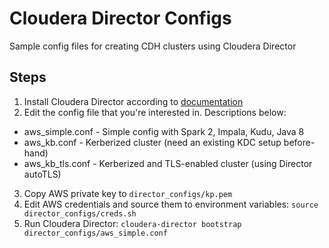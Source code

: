 # Cloudera Director Configs
Sample config files for creating CDH clusters using Cloudera Director

## Steps
1. Install Cloudera Director according to [documentation](https://www.cloudera.com/documentation/director/latest/topics/director_get_started.html)
2. Edit the config file that you're interested in. Descriptions below:
 * aws_simple.conf - Simple config with Spark 2, Impala, Kudu, Java 8
 * aws_kb.conf - Kerberized cluster (need an existing KDC setup before-hand)
 * aws_kb_tls.conf - Kerberized and TLS-enabled cluster (using Director autoTLS)
3. Copy AWS private key to ```director_configs/kp.pem```
4. Edit AWS credentials and source them to environment variables: ```source director_configs/creds.sh```
5. Run Cloudera Director: ```cloudera-director bootstrap director_configs/aws_simple.conf```
